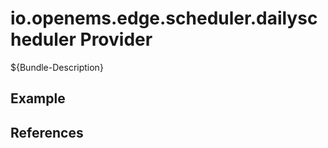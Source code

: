 # io.openems.edge.scheduler.dailyscheduler Provider

${Bundle-Description}

## Example

## References

